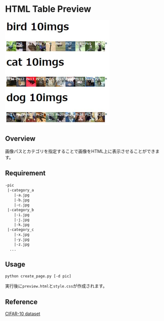 # __HTML Table Preview__

![title](readme_pic/sample.jpg)

## __Overview__

画像パスとカテゴリを指定することで画像をHTML上に表示させることができます。

## __Requirement__

```text
-pic
 |-category_a
    |-a.jpg
    |-b.jpg
    |-c.jpg
 |-category_b
    |-i.jpg
    |-j.jpg
    |-k.jpg
 |-category_c
    |-x.jpg
    |-y.jpg
    |-z.jpg
  ...
```

## __Usage__

```text
python create_page.py [-d pic]
```

実行後に`preview.html`と`style.css`が作成されます。

## __Reference__

[CIFAR-10 dataset](https://www.cs.toronto.edu/~kriz/cifar.html)
